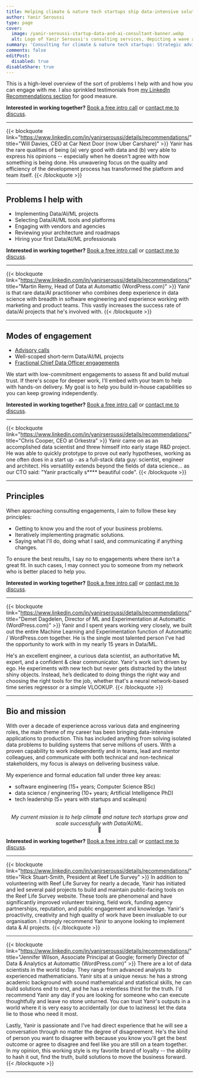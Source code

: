 ```yaml
---
title: Helping climate & nature tech startups ship data-intensive solutions
author: Yanir Seroussi
type: page
cover:
  image: /yanir-seroussi-startup-data-and-ai-consultant-banner.webp
  alt: Logo of Yanir Seroussi's consulting services, depicting a wave and an up-and-to-the-right graph next to his profile picture.
summary: 'Consulting for climate & nature tech startups: Strategic advice, implementation of Data/AI/ML solutions, and hiring help by an experienced tech leader.'
comments: false
editPost:
  disabled: true
disableShare: true
---
```


This is a high-level overview of the sort of problems I help with and how you can engage with me. I also sprinkled testimonials from [my LinkedIn Recommendations section](https://www.linkedin.com/in/yanirseroussi/details/recommendations/) for good measure.

**Interested in working together?** [Book a free intro call](/free-intro-call/) or [contact me to discuss](/contact/).

---

{{< blockquote link="https://www.linkedin.com/in/yanirseroussi/details/recommendations/" title="Will Davies, CEO at Car Next Door (now Uber Carshare)" >}}
Yanir has the rare qualities of being (a) very good with data and (b) very able to express his opinions -- especially when he doesn't agree with how something is being done. His unwavering focus on the quality and efficiency of the development process has transformed the platform and team itself.
{{< /blockquote >}}

---

## Problems I help with

- Implementing Data/AI/ML projects
- Selecting Data/AI/ML tools and platforms
- Engaging with vendors and agencies
- Reviewing your architecture and roadmaps
- Hiring your first Data/AI/ML professionals

**Interested in working together?** [Book a free intro call](/free-intro-call/) or [contact me to discuss](/contact/).

---

{{< blockquote link="https://www.linkedin.com/in/yanirseroussi/details/recommendations/" title="Martin Remy, Head of Data at Automattic (WordPress.com)" >}}
Yanir is that rare data/AI practitioner who combines deep experience in data science with breadth in software engineering and experience working with marketing and product teams. This vastly increases the success rate of data/AI projects that he's involved with.
{{< /blockquote >}}

---

## Modes of engagement

- [Advisory calls](https://calendly.com/yanir-seroussi/data-to-ai-strategy-consultation)
- Well-scoped short-term Data/AI/ML projects
- [Fractional Chief Data Officer engagements](/fractional-chief-data-officer/#/)

We start with low-commitment engagements to assess fit and build mutual trust. If there's scope for deeper work, I'll embed with your team to help with hands-on delivery. My goal is to help you build in-house capabilities so you can keep growing independently.

**Interested in working together?** [Book a free intro call](/free-intro-call/) or [contact me to discuss](/contact/).

---

{{< blockquote link="https://www.linkedin.com/in/yanirseroussi/details/recommendations/" title="Chris Cooper, CEO at Orkestra" >}}
Yanir came on as an accomplished data scientist and threw himself into early stage R&D project. He was able to quickly prototype to prove out early hypotheses, working as one often does in a start up - as a full-stack data guy: scientist, engineer and architect. His versatility extends beyond the fields of data science... as our CTO said: "Yanir practically s**** beautiful code".
{{< /blockquote >}}

---

## Principles

When approaching consulting engagements, I aim to follow these key principles:

- Getting to know you and the root of your business problems.
- Iteratively implementing pragmatic solutions.
- Saying what I'll do, doing what I said, and communicating if anything changes.

To ensure the best results, I say no to engagements where there isn't a great fit. In such cases, I may connect you to someone from my network who is better placed to help you.

**Interested in working together?** [Book a free intro call](/free-intro-call/) or [contact me to discuss](/contact/).

---

{{< blockquote link="https://www.linkedin.com/in/yanirseroussi/details/recommendations/" title="Demet Dagdelen, Director of ML and Experimentation at Automattic (WordPress.com)" >}}
Yanir and I spent years working very closely, we built out the entire Machine Learning and Experimentation function of Automattic / WordPress.com together. He is the single most talented person I've had the opportunity to work with in my nearly 15 years in Data/ML.

He's an excellent engineer, a curious data scientist, an authoritative ML expert, and a confident & clear communicator. Yanir's work isn't driven by ego. He experiments with new tech but never gets distracted by the latest shiny objects. Instead, he’s dedicated to doing things the right way and choosing the right tools for the job, whether that's a neural network-based time series regressor or a simple VLOOKUP.
{{< /blockquote >}}

---

## Bio and mission

With over a decade of experience across various data and engineering roles, the main theme of my career has been bringing data-intensive applications to production. This has included anything from solving isolated data problems to building systems that serve millions of users. With a proven capability to work independently and in teams, lead and mentor colleagues, and communicate with both technical and non-technical stakeholders, my focus is always on delivering business value.

My experience and formal education fall under three key areas:
- software engineering (15+ years; Computer Science BSc)
- data science / engineering (10+ years; Artificial Intelligence PhD)
- tech leadership (5+ years with startups and scaleups)

<p style="text-align: center;">
  🐳<br>
  <i>My current mission is to help climate and nature tech startups grow and scale successfully with Data/AI/ML.</i><br> 
  🐳
</p>

**Interested in working together?** [Book a free intro call](/free-intro-call/) or [contact me to discuss](/contact/).

---

{{< blockquote link="https://www.linkedin.com/in/yanirseroussi/details/recommendations/" title="Rick Stuart-Smith, President at Reef Life Survey" >}}
In addition to volunteering with Reef Life Survey for nearly a decade, Yanir has initiated and led several paid projects to build and maintain public-facing tools on the Reef Life Survey website. These tools are phenomenal and have significantly improved volunteer training, field work, funding agency partnerships, reputation, and public engagement and knowledge. Yanir's proactivity, creativity and high quality of work have been invaluable to our organisation. I strongly recommend Yanir to anyone looking to implement data & AI projects.
{{< /blockquote >}}

---

{{< blockquote link="https://www.linkedin.com/in/yanirseroussi/details/recommendations/" title="Jennifer Wilson, Associate Principal at Google; formerly Director of Data & Analytics at Automattic (WordPress.com)" >}}
There are a lot of data scientists in the world today. They range from advanced analysts to experienced mathematicians. Yanir sits at a unique nexus: he has a strong academic background with sound mathematical and statistical skills, he can build solutions end to end, and he has a relentless thirst for the truth. I'd recommend Yanir any day if you are looking for someone who can execute thoughtfully and leave no stone unturned. You can trust Yanir's outputs in a world where it is very easy to accidentally (or due to laziness) let the data lie to those who need it most.

Lastly, Yanir is passionate and I've had direct experience that he will see a conversation through no matter the degree of disagreement. He's the kind of person you want to disagree with because you know you'll get the best outcome or agree to disagree and feel like you are still on a team together. In my opinion, this working style is my favorite brand of loyalty -- the ability to hash it out, find the truth, build solutions to move the business forward.
{{< /blockquote >}}

---
